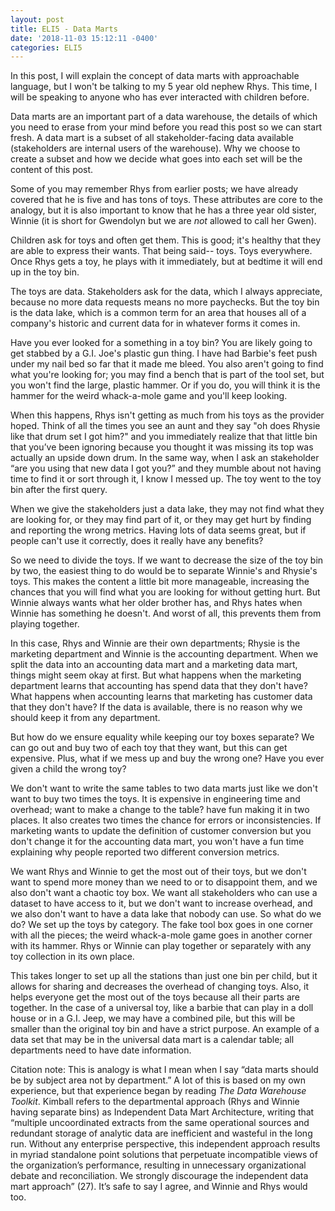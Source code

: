 ```yaml
---
layout: post
title: ELI5 - Data Marts
date: '2018-11-03 15:12:11 -0400'
categories: ELI5
---
```

In this post, I will explain the concept of data marts with approachable language, but I won't be talking to my 5 year old nephew Rhys. This time, I will be speaking to anyone who has ever interacted with children before. 

Data marts are an important part of a data warehouse, the details of which you need to erase from your mind before you read this post so we can start fresh. A data mart is a subset of all stakeholder-facing data available (stakeholders are internal users of the warehouse). Why we choose to create a subset and how we decide what goes into each set will be the content of this post.

Some of you may remember Rhys from earlier posts; we have already covered that he is five and has tons of toys. These attributes are core to the analogy, but it is also important to know that he has a three year old sister, Winnie (it is short for Gwendolyn but we are *not* allowed to call her Gwen).

Children ask for toys and often get them. This is good; it's healthy that they are able to express their wants. That being said-- toys. Toys everywhere. Once Rhys gets a toy, he plays with it immediately, but at bedtime it will end up in the toy bin.

The toys are data. Stakeholders ask for the data, which I always appreciate, because no more data requests means no more paychecks. But the toy bin is the data lake, which is a common term for an area that houses all of a company's historic and current data for in whatever forms it comes in.

Have you ever looked for a something in a toy bin? You are likely going to get stabbed by a G.I. Joe's plastic gun thing. I have had Barbie's feet push under my nail bed so far that it made me bleed. You also aren't going to find what you're looking for; you may find a bench that is part of the tool set, but you won't find the large, plastic hammer. Or if you do, you will think it is the hammer for the weird whack-a-mole game and you'll keep looking.

When this happens, Rhys isn't getting as much from his toys as the provider hoped. Think of all the times you see an aunt and they say "oh does Rhysie like that drum set I got him?" and you immediately realize that that little bin that you’ve been ignoring because you thought it was missing its top was actually an upside down drum. In the same way, when I ask an stakeholder “are you using that new data I got you?” and they mumble about not having time to find it or sort through it, I know I messed up. The toy went to the toy bin after the first query.

When we give the stakeholders just a data lake, they may not find what they are looking for, or they may find part of it, or they may get hurt by finding and reporting the wrong metrics. Having lots of data seems great, but if people can't use it correctly, does it really have any benefits?

So we need to divide the toys. If we want to decrease the size of the toy bin by two, the easiest thing to do would be to separate Winnie's and Rhysie's toys. This makes the content a little bit more manageable, increasing the chances that you will find what you are looking for without getting hurt. But Winnie always wants what her older brother has, and Rhys hates when Winnie has something he doesn't. And worst of all, this prevents them from playing together.

In this case, Rhys and Winnie are their own departments; Rhysie is the marketing department and Winnie is the accounting department. When we split the data into an accounting data mart and a marketing data mart, things might seem okay at first. But what happens when the marketing department learns that accounting has spend data that they don't have? What happens when accounting learns that marketing has customer data that they don't have? If the data is available, there is no reason why we should keep it from any department. 

But how do we ensure equality while keeping our toy boxes separate? We can go out and buy two of each toy that they want, but this can get expensive. Plus, what if we mess up and buy the wrong one? Have you ever given a child the wrong toy? 

We don't want to write the same tables to two data marts just like we don't want to buy two times the toys. It is expensive in engineering time and overhead; want to make a change to the table? have fun making it in two places. It also creates two times the chance for errors or inconsistencies. If marketing wants to update the definition of customer conversion but you don't change it for the accounting data mart, you won't have a fun time explaining why people reported two different conversion metrics. 

We want Rhys and Winnie to get the most out of their toys, but we don't want to spend more money than we need to or to disappoint them, and we also don't want a chaotic toy box. We want all stakeholders who can use a dataset to have access to it, but we don't want to increase overhead, and we also don't want to have a data lake that nobody can use. So what do we do? We set up the toys by category. The fake tool box goes in one corner with all the pieces; the weird whack-a-mole game goes in another corner with its hammer. Rhys or Winnie can play together or separately with any toy collection in its own place.

This takes longer to set up all the stations than just one bin per child, but it allows for sharing and decreases the overhead of changing toys. Also, it helps everyone get the most out of the toys because all their parts are together. In the case of a universal toy, like a barbie that can play in a doll house or in a G.I. Jeep, we may have a combined pile, but this will be smaller than the original toy bin and have a strict purpose. An example of a data set that may be in the universal data mart is a calendar table; all departments need to have date information.

Citation note:
This is analogy is what I mean when I say “data marts should be by subject area not by department.” A lot of this is based on my own experience, but that experience began by reading _The Data Warehouse Toolkit_. Kimball refers to the departmental approach (Rhys and Winnie having separate bins) as Independent Data Mart Architecture, writing that “multiple uncoordinated extracts from the same operational sources and redundant storage of analytic data are inefficient and wasteful in the long run. Without any enterprise perspective, this independent approach results in myriad standalone point solutions that perpetuate incompatible views of the organization’s performance, resulting in unnecessary organizational debate and reconciliation. We strongly discourage the independent data mart approach” (27). It’s safe to say I agree, and Winnie and Rhys would too.

